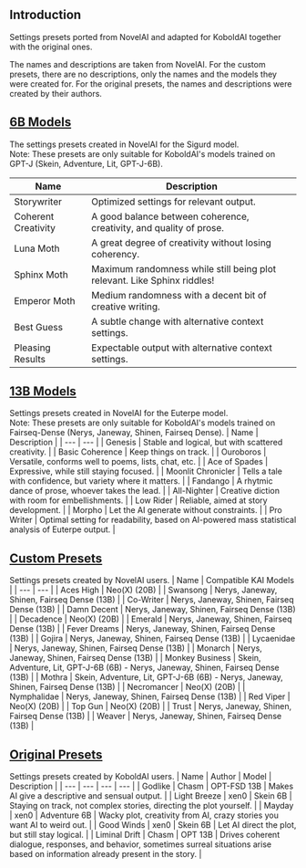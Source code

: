 ## Introduction
Settings presets ported from NovelAI and adapted for KoboldAI together with the original ones.

The names and descriptions are taken from NovelAI. For the custom presets, there are no descriptions, only the names and the models they were created for. For the original presets, the names and descriptions were created by their authors.

## [6B Models](https://drive.google.com/drive/folders/1mXG126USSEfJmd444QgGMgGQScABAPou)
The settings presets created in NovelAI for the Sigurd model. <br>
Note: These presets are only suitable for KoboldAI's models trained on GPT-J (Skein, Adventure, Lit, GPT-J-6B).

| Name | Description |
| --- | --- |
| Storywriter | Optimized settings for relevant output. |
| Coherent Creativity | A good balance between coherence, creativity, and quality of prose. |
| Luna Moth | A great degree of creativity without losing coherency. |
| Sphinx Moth | Maximum randomness while still being plot relevant. Like Sphinx riddles! |
| Emperor Moth | Medium randomness with a decent bit of creative writing. |
| Best Guess | A subtle change with alternative context settings. |
| Pleasing Results | Expectable output with alternative context settings. |
## [13B Models](https://drive.google.com/drive/folders/1kTKfVn0nvYdv7IsUOQbpGWc_1SMP15wn)
Settings presets created in NovelAI for the Euterpe model. <br>
Note: These presets are only suitable for KoboldAI's models trained on Fairseq-Dense (Nerys, Janeway, Shinen, Fairseq Dense).
| Name | Description |
| --- | --- |
| Genesis | Stable and logical, but with scattered creativity. |
| Basic Coherence | Keep things on track. |
| Ouroboros | Versatile, conforms well to poems, lists, chat, etc. |
| Ace of Spades | Expressive, while still staying focused. |
| Moonlit Chronicler | Tells a tale with confidence, but variety where it matters. |
| Fandango | A rhytmic dance of prose, whoever takes the lead. |
| All-Nighter | Creative diction with room for embellishments. |
| Low Rider | Reliable, aimed at story development. |
| Morpho | Let the AI generate without constraints. |
| Pro Writer | Optimal setting for readability, based on AI-powered mass statistical analysis of Euterpe output. |
## [Custom Presets](https://drive.google.com/drive/folders/1BFZZY5-lunsZYvtJ9vstiBkH8FY6uj-0)
Settings presets created by NovelAI users.
| Name | Compatible KAI Models |
| --- | --- |
| Aces High | Neo(X) (20B) |
| Swansong | Nerys, Janeway, Shinen, Fairseq Dense (13B) |
| Co-Writer | Nerys, Janeway, Shinen, Fairseq Dense (13B) |
| Damn Decent | Nerys, Janeway, Shinen, Fairseq Dense (13B) |
| Decadence | Neo(X) (20B) |
| Emerald | Nerys, Janeway, Shinen, Fairseq Dense (13B) |
| Fever Dreams | Nerys, Janeway, Shinen, Fairseq Dense (13B) |
| Gojira | Nerys, Janeway, Shinen, Fairseq Dense (13B) |
| Lycaenidae | Nerys, Janeway, Shinen, Fairseq Dense (13B) |
| Monarch | Nerys, Janeway, Shinen, Fairseq Dense (13B) |
| Monkey Business | Skein, Adventure, Lit, GPT-J-6B (6B) - Nerys, Janeway, Shinen, Fairseq Dense (13B) |
| Mothra | Skein, Adventure, Lit, GPT-J-6B (6B) - Nerys, Janeway, Shinen, Fairseq Dense (13B) |
| Necromancer | Neo(X) (20B) |
| Nymphalidae | Nerys, Janeway, Shinen, Fairseq Dense (13B) |
| Red Viper | Neo(X) (20B) |
| Top Gun | Neo(X) (20B) |
| Trust | Nerys, Janeway, Shinen, Fairseq Dense (13B) |
| Weaver | Nerys, Janeway, Shinen, Fairseq Dense (13B) |
## [Original Presets](https://drive.google.com/drive/folders/1DU0jXN8TtDEpPVZAlEn7ZsYYhh0io4qa)
Settings presets created by KoboldAI users.
| Name | Author | Model | Description |
| --- | --- | --- | --- |
| Godlike | Chasm | OPT-FSD 13B | Makes AI give a descriptive and sensual output. |
| Light Breeze | xen0 | Skein 6B | Staying on track, not complex stories, directing the plot yourself. |
| Mayday | xen0 | Adventure 6B | Wacky plot, creativity from AI, crazy stories you want AI to weird out. |
| Good Winds | xen0 | Skein 6B | Let AI direct the plot, but still stay logical. |
| Liminal Drift | Chasm | OPT 13B | Drives coherent dialogue, responses, and behavior, sometimes surreal situations arise based on information already present in the story. |